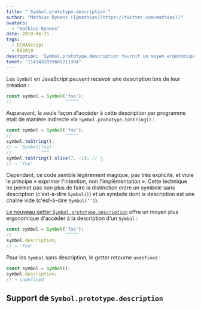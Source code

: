 ```yaml
---
title: "`Symbol.prototype.description`"
author: "Mathias Bynens ([@mathias](https://twitter.com/mathias))"
avatars:
  - "mathias-bynens"
date: 2019-06-25
tags:
  - ECMAScript
  - ES2019
description: 'Symbol.prototype.description fournit un moyen ergonomique d'accéder à la description d'un symbole.'
tweet: "1143432835665211394"
---
```

Les `Symbol` en JavaScript peuvent recevoir une description lors de leur création :

```js
const symbol = Symbol('foo');
//                    ^^^^^
```

Auparavant, la seule façon d'accéder à cette description par programme était de manière indirecte via `Symbol.prototype.toString()` :

```js
const symbol = Symbol('foo');
//                    ^^^^^
symbol.toString();
// → 'Symbol(foo)'
//           ^^^
symbol.toString().slice(7, -1); // 🤔
// → 'foo'
```

Cependant, ce code semble légèrement magique, pas très explicite, et viole le principe « exprimer l'intention, non l'implémentation ». Cette technique ne permet pas non plus de faire la distinction entre un symbole sans description (c'est-à-dire `Symbol()`) et un symbole dont la description est une chaîne vide (c'est-à-dire `Symbol('')`).

<!--truncate-->
[Le nouveau getter `Symbol.prototype.description`](https://tc39.es/ecma262/#sec-symbol.prototype.description) offre un moyen plus ergonomique d'accéder à la description d'un `Symbol` :

```js
const symbol = Symbol('foo');
//                    ^^^^^
symbol.description;
// → 'foo'
```

Pour les `Symbol` sans description, le getter retourne `undefined` :

```js
const symbol = Symbol();
symbol.description;
// → undefined
```

## Support de `Symbol.prototype.description`

<feature-support chrome="70 /blog/v8-release-70#javascript-language-features"
                 firefox="63"
                 safari="12.1"
                 nodejs="12 https://twitter.com/mathias/status/1120700101637353473"
                 babel="yes https://github.com/zloirock/core-js#ecmascript-symbol"></feature-support>
